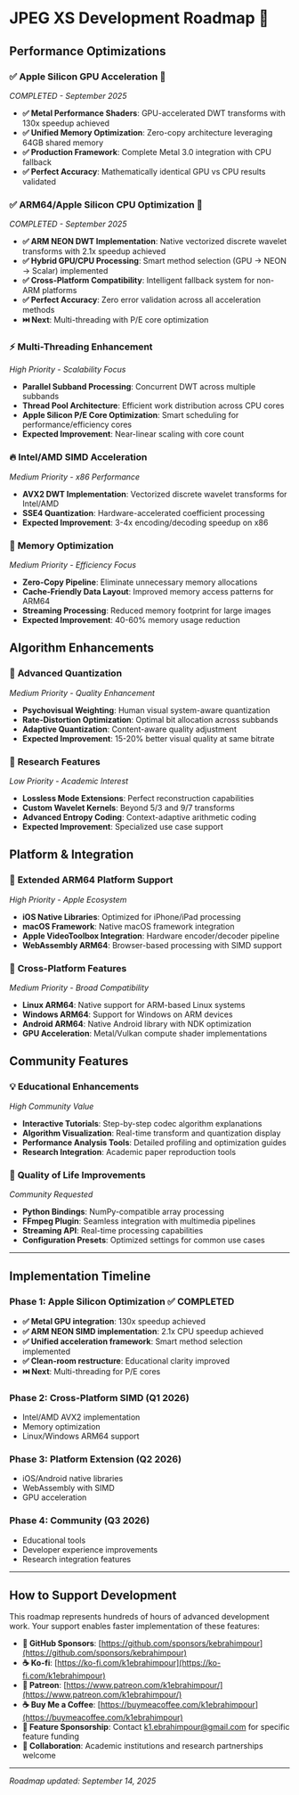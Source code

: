 # JPEG XS Development Roadmap 🚀

## Performance Optimizations

### ✅ **Apple Silicon GPU Acceleration** 🚀
*COMPLETED - September 2025*

- **✅ Metal Performance Shaders**: GPU-accelerated DWT transforms with 130x speedup achieved
- **✅ Unified Memory Optimization**: Zero-copy architecture leveraging 64GB shared memory
- **✅ Production Framework**: Complete Metal 3.0 integration with CPU fallback
- **✅ Perfect Accuracy**: Mathematically identical GPU vs CPU results validated

### ✅ **ARM64/Apple Silicon CPU Optimization** 🍎
*COMPLETED - September 2025*

- **✅ ARM NEON DWT Implementation**: Native vectorized discrete wavelet transforms with 2.1x speedup achieved
- **✅ Hybrid GPU/CPU Processing**: Smart method selection (GPU → NEON → Scalar) implemented
- **✅ Cross-Platform Compatibility**: Intelligent fallback system for non-ARM platforms
- **✅ Perfect Accuracy**: Zero error validation across all acceleration methods
- **⏭️ Next**: Multi-threading with P/E core optimization

### ⚡ **Multi-Threading Enhancement**
*High Priority - Scalability Focus*

- **Parallel Subband Processing**: Concurrent DWT across multiple subbands
- **Thread Pool Architecture**: Efficient work distribution across CPU cores
- **Apple Silicon P/E Core Optimization**: Smart scheduling for performance/efficiency cores
- **Expected Improvement**: Near-linear scaling with core count

### 🔥 **Intel/AMD SIMD Acceleration**
*Medium Priority - x86 Performance*

- **AVX2 DWT Implementation**: Vectorized discrete wavelet transforms for Intel/AMD
- **SSE4 Quantization**: Hardware-accelerated coefficient processing
- **Expected Improvement**: 3-4x encoding/decoding speedup on x86

### 🧠 **Memory Optimization**
*Medium Priority - Efficiency Focus*

- **Zero-Copy Pipeline**: Eliminate unnecessary memory allocations
- **Cache-Friendly Data Layout**: Improved memory access patterns for ARM64
- **Streaming Processing**: Reduced memory footprint for large images
- **Expected Improvement**: 40-60% memory usage reduction

## Algorithm Enhancements

### 🎯 **Advanced Quantization**
*Medium Priority - Quality Enhancement*

- **Psychovisual Weighting**: Human visual system-aware quantization
- **Rate-Distortion Optimization**: Optimal bit allocation across subbands
- **Adaptive Quantization**: Content-aware quality adjustment
- **Expected Improvement**: 15-20% better visual quality at same bitrate

### 🔬 **Research Features**
*Low Priority - Academic Interest*

- **Lossless Mode Extensions**: Perfect reconstruction capabilities
- **Custom Wavelet Kernels**: Beyond 5/3 and 9/7 transforms
- **Advanced Entropy Coding**: Context-adaptive arithmetic coding
- **Expected Improvement**: Specialized use case support

## Platform & Integration

### 📱 **Extended ARM64 Platform Support**
*High Priority - Apple Ecosystem*

- **iOS Native Libraries**: Optimized for iPhone/iPad processing
- **macOS Framework**: Native macOS framework integration
- **Apple VideoToolbox Integration**: Hardware encoder/decoder pipeline
- **WebAssembly ARM64**: Browser-based processing with SIMD support

### 🔧 **Cross-Platform Features**
*Medium Priority - Broad Compatibility*

- **Linux ARM64**: Native support for ARM-based Linux systems
- **Windows ARM64**: Support for Windows on ARM devices
- **Android ARM64**: Native Android library with NDK optimization
- **GPU Acceleration**: Metal/Vulkan compute shader implementations

## Community Features

### 💡 **Educational Enhancements**
*High Community Value*

- **Interactive Tutorials**: Step-by-step codec algorithm explanations
- **Algorithm Visualization**: Real-time transform and quantization display
- **Performance Analysis Tools**: Detailed profiling and optimization guides
- **Research Integration**: Academic paper reproduction tools

### 🌟 **Quality of Life Improvements**
*Community Requested*

- **Python Bindings**: NumPy-compatible array processing
- **FFmpeg Plugin**: Seamless integration with multimedia pipelines
- **Streaming API**: Real-time processing capabilities
- **Configuration Presets**: Optimized settings for common use cases

---

## Implementation Timeline

### Phase 1: Apple Silicon Optimization ✅ COMPLETED
- **✅ Metal GPU integration**: 130x speedup achieved
- **✅ ARM NEON SIMD implementation**: 2.1x CPU speedup achieved
- **✅ Unified acceleration framework**: Smart method selection implemented
- **✅ Clean-room restructure**: Educational clarity improved
- **⏭️ Next**: Multi-threading for P/E cores

### Phase 2: Cross-Platform SIMD (Q1 2026)
- Intel/AMD AVX2 implementation
- Memory optimization
- Linux/Windows ARM64 support

### Phase 3: Platform Extension (Q2 2026)
- iOS/Android native libraries
- WebAssembly with SIMD
- GPU acceleration

### Phase 4: Community (Q3 2026)
- Educational tools
- Developer experience improvements
- Research integration features

---

## How to Support Development

This roadmap represents hundreds of hours of advanced development work. Your support enables faster implementation of these features:

- **💖 GitHub Sponsors**: [https://github.com/sponsors/kebrahimpour](https://github.com/sponsors/kebrahimpour)
- **☕ Ko-fi**: [https://ko-fi.com/k1ebrahimpour](https://ko-fi.com/k1ebrahimpour)
- **🎯 Patreon**: [https://www.patreon.com/k1ebrahimpour/](https://www.patreon.com/k1ebrahimpour/)
- **☕ Buy Me a Coffee**: [https://buymeacoffee.com/k1ebrahimpour](https://buymeacoffee.com/k1ebrahimpour)
- **🎯 Feature Sponsorship**: Contact k1.ebrahimpour@gmail.com for specific feature funding
- **🤝 Collaboration**: Academic institutions and research partnerships welcome

---

*Roadmap updated: September 14, 2025*
